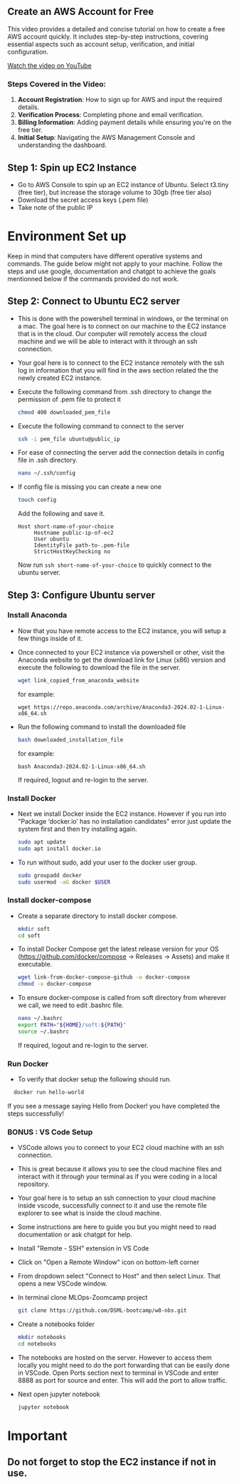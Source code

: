 ## Create an AWS Account for Free

This video provides a detailed and concise tutorial on how to create a free AWS account quickly. It includes step-by-step instructions, covering essential aspects such as account setup, verification, and initial configuration. 

[Watch the video on YouTube](https://www.youtube.com/watch?v=JFwAS_8BZvM&ab_channel=CSCORNERSunitaRai)

### Steps Covered in the Video:
1. **Account Registration**: How to sign up for AWS and input the required details.
2. **Verification Process**: Completing phone and email verification.
3. **Billing Information**: Adding payment details while ensuring you're on the free tier.
4. **Initial Setup**: Navigating the AWS Management Console and understanding the dashboard.


## Step 1: Spin up EC2 Instance ##
* Go to AWS Console to spin up an EC2 instance of Ubuntu. Select t3.tiny (free tier), but increase the storage volume to 30gb (free tier also)
* Download the secret access keys (.pem file)
* Take note of the public IP

# Environment Set up #
Keep in mind that computers have different operative systems and commands. The guide below might not apply to your machine. Follow the steps and use google, documentation and chatgpt to achieve the goals mentionned below if the commands provided do not work.


## Step 2: Connect to Ubuntu EC2 server ##
* This is done with the powershell terminal in windows, or the terminal on a mac. The goal here is to connect on our machine to the EC2 instance that is in the cloud. Our computer will remotely access the cloud machine and we will be able to interact with it through an ssh connection.

* Your goal here is to connect to the EC2 instance remotely with the ssh log in information that you will find in the aws section related the the newly created EC2 instance.

* Execute the following command from .ssh directory to change the permission of .pem file to protect it
  ``` sh
  chmod 400 downloaded_pem_file
  ```
* Execute the following command to connect to the server
  ``` sh
  ssh -i pem_file ubuntu@public_ip
  ```
* For ease of connecting the server add the connection details in config file in .ssh directory.
  ``` sh
  nano ~/.ssh/config
  ```
* If config file is missing you can create a new one
  ``` sh
  touch config
  ```
  Add the following and save it.
  ```
  Host short-name-of-your-choice
       Hostname public-ip-of-ec2
       User ubuntu
       IdentityFile path-to-.pem-file
       StrictHostKeyChecking no
  ```
  Now run ```ssh short-name-of-your-choice``` to quickly connect to the ubuntu server. 

## Step 3: Configure Ubuntu server ##
### Install Anaconda ###

* Now that you have remote access to the EC2 instance, you will setup a few things inside of it.

* Once connected to your EC2 instance via powershell or other, visit the Anaconda website to get the download link for Linux (x86) version and execute the following to download the file in the server.
  ``` sh
  wget link_copied_from_anaconda_website
  ```
  for example: 
  
  ```
  wget https://repo.anaconda.com/archive/Anaconda3-2024.02-1-Linux-x86_64.sh
  ```
* Run the following command to install the downloaded file
  ``` sh
  bash downloaded_installation_file
  ```

  for example:
  ```
  bash Anaconda3-2024.02-1-Linux-x86_64.sh
  ```
  If required, logout and re-login to the server.


### Install Docker ###
* Next we install Docker inside the EC2 instance. However if you run into "Package ‘docker.io’ has no installation candidates" error just update the system first and then try installing again.
  ``` sh
  sudo apt update
  sudo apt install docker.io
  ```
* To run without sudo, add your user to the docker user group.
  ``` sh
  sudo groupadd docker
  sudo usermod -aG docker $USER
  ```
### Install docker-compose ###
* Create a separate directory to install docker compose.
  ``` sh
  mkdir soft
  cd soft
  ```
* To install Docker Compose get the latest release version for your OS (https://github.com/docker/compose -> Releases -> Assets) and make it executable.
  ``` sh
  wget link-from-docker-compose-github -o docker-compose
  chmod -x docker-compose
  ```
* To ensure docker-compose is called from soft directory from wherever we call, we need to edit .bashrc file.
  ``` sh
  nano ~/.bashrc
  export PATH="${HOME}/soft:${PATH}"
  source ~/.bashrc
  ```
  If required, logout and re-login to the server.

### Run Docker ###
* To verify that docker setup the following should run.
``` sh
  docker run hello-world
```

If you see a message saying Hello from Docker! you have completed the steps successfully!


###  BONUS : VS Code Setup

* VSCode allows you to connect to your EC2 cloud machine with an ssh connection.

* This is great because it allows you to see the cloud machine files and interact with it through your terminal as if you were coding in a local repository.

* Your goal here is to setup an ssh connection to your cloud machine inside vscode, successfully connect to it and use the remote file explorer to see what is inside the cloud machine.

* Some instructions are here to guide you but you might need to read documentation or ask chatgpt for help.

* Install "Remote - SSH" extension in VS Code
* Click on "Open a Remote Window" icon on bottom-left corner
* From dropdown select "Connect to Host" and then select Linux. That opens a new VSCode window.
* In terminal clone MLOps-Zoomcamp project
  ``` sh
  git clone https://github.com/DSML-bootcamp/w8-nbs.git
  ```
* Create a notebooks folder
  ``` sh
  mkdir notebooks
  cd notebooks
  ```
* The notebooks are hosted on the server. However to access them locally you might need to do the port forwarding that can be easily done in VSCode. Open Ports section next to terminal in VSCode and enter 8888 as port for source and enter. This will add the port to allow traffic.
* Next open jupyter notebook
  ``` sh
  jupyter notebook
  ```


# Important
## Do not forget to stop the EC2 instance if not in use.
